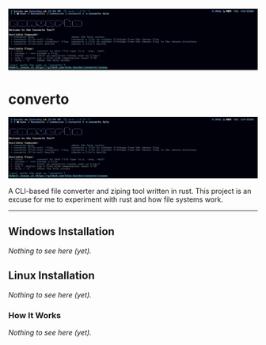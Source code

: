 ![banner](https://raw.githubusercontent.com/bleu-harsha/converto/refs/heads/main/IMAGE.png)

# converto

![IMAGE](IMAGE.png)

A CLI-based file converter and ziping tool written in rust.
This project is an excuse for me to experiment with rust and how file systems work.

---

## Windows Installation

*Nothing to see here (yet).*

## Linux Installation

*Nothing to see here (yet).*

### How It Works

*Nothing to see here (yet).*
